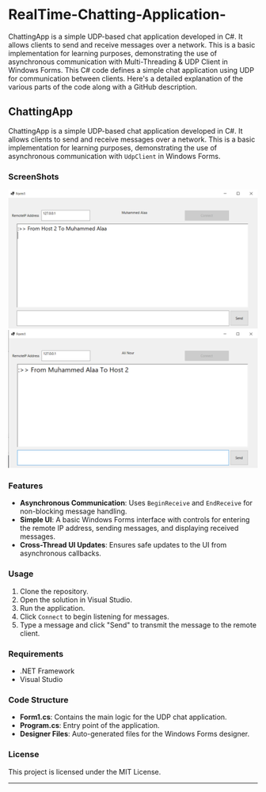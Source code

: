 # RealTime-Chatting-Application-
ChattingApp is a simple UDP-based chat application developed in C#. It allows clients to send and receive messages over a network. This is a basic implementation for learning purposes, demonstrating the use of asynchronous communication with Multi-Threading &amp; UDP Client in Windows Forms.
This C# code defines a simple chat application using UDP for communication between clients. Here's a detailed explanation of the various parts of the code along with a GitHub description.

## ChattingApp

ChattingApp is a simple UDP-based chat application developed in C#. It allows clients to send and receive messages over a network. This is a basic implementation for learning purposes, demonstrating the use of asynchronous communication with `UdpClient` in Windows Forms.
### ScreenShots
![Alt text](screenshots/1.png)
![Alt text](screenshots/2.png)
### Features

- **Asynchronous Communication**: Uses `BeginReceive` and `EndReceive` for non-blocking message handling.
- **Simple UI**: A basic Windows Forms interface with controls for entering the remote IP address, sending messages, and displaying received messages.
- **Cross-Thread UI Updates**: Ensures safe updates to the UI from asynchronous callbacks.

### Usage

1. Clone the repository.
2. Open the solution in Visual Studio.
3. Run the application.
5. Click `Connect` to begin listening for messages.
6. Type a message and click "Send" to transmit the message to the remote client.

### Requirements

- .NET Framework
- Visual Studio

### Code Structure

- **Form1.cs**: Contains the main logic for the UDP chat application.
- **Program.cs**: Entry point of the application.
- **Designer Files**: Auto-generated files for the Windows Forms designer.

### License

This project is licensed under the MIT License.

---
